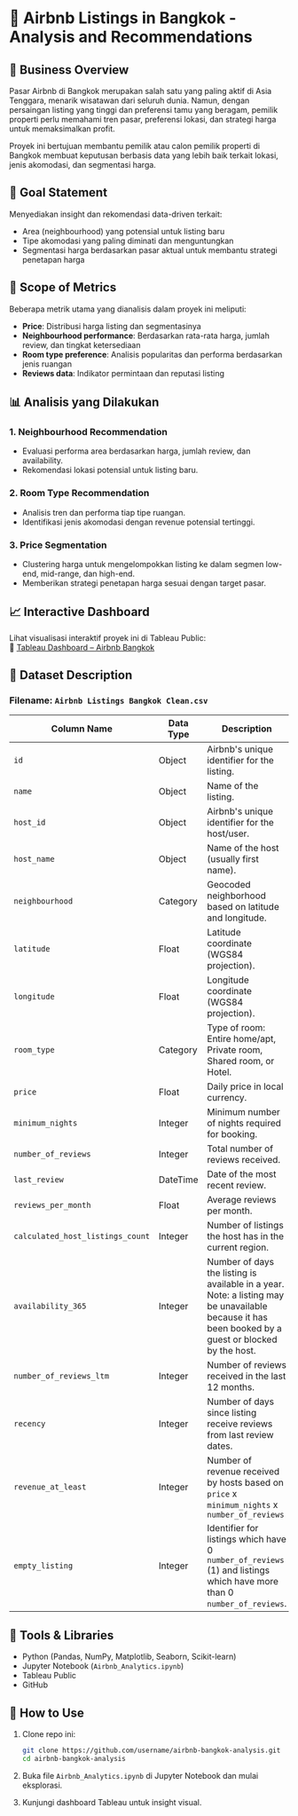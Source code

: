 # 🏡 Airbnb Listings in Bangkok - Analysis and Recommendations

## 📌 Business Overview

Pasar Airbnb di Bangkok merupakan salah satu yang paling aktif di Asia Tenggara, menarik wisatawan dari seluruh dunia. Namun, dengan persaingan listing yang tinggi dan preferensi tamu yang beragam, pemilik properti perlu memahami tren pasar, preferensi lokasi, dan strategi harga untuk memaksimalkan profit.

Proyek ini bertujuan membantu pemilik atau calon pemilik properti di Bangkok membuat keputusan berbasis data yang lebih baik terkait lokasi, jenis akomodasi, dan segmentasi harga.

## 🎯 Goal Statement

Menyediakan insight dan rekomendasi data-driven terkait:

- Area (neighbourhood) yang potensial untuk listing baru
- Tipe akomodasi yang paling diminati dan menguntungkan
- Segmentasi harga berdasarkan pasar aktual untuk membantu strategi penetapan harga

## 📐 Scope of Metrics

Beberapa metrik utama yang dianalisis dalam proyek ini meliputi:

- **Price**: Distribusi harga listing dan segmentasinya
- **Neighbourhood performance**: Berdasarkan rata-rata harga, jumlah review, dan tingkat ketersediaan
- **Room type preference**: Analisis popularitas dan performa berdasarkan jenis ruangan
- **Reviews data**: Indikator permintaan dan reputasi listing

## 📊 Analisis yang Dilakukan

### 1. Neighbourhood Recommendation
- Evaluasi performa area berdasarkan harga, jumlah review, dan availability.
- Rekomendasi lokasi potensial untuk listing baru.

### 2. Room Type Recommendation
- Analisis tren dan performa tiap tipe ruangan.
- Identifikasi jenis akomodasi dengan revenue potensial tertinggi.

### 3. Price Segmentation
- Clustering harga untuk mengelompokkan listing ke dalam segmen low-end, mid-range, dan high-end.
- Memberikan strategi penetapan harga sesuai dengan target pasar.

## 📈 Interactive Dashboard

Lihat visualisasi interaktif proyek ini di Tableau Public:  
🔗 [Tableau Dashboard – Airbnb Bangkok](https://public.tableau.com/app/profile/abednego.andries/viz/Airbnb_Visualization_17442052583890/Aboutus)

## 📁 Dataset Description

### Filename: `Airbnb Listings Bangkok Clean.csv`

| Column Name                   | Data Type  | Description |
|--------------------------------|-----------|-------------|
| `id`                          | Object    | Airbnb's unique identifier for the listing. |
| `name`                        | Object    | Name of the listing. |
| `host_id`                     | Object    | Airbnb's unique identifier for the host/user. |
| `host_name`                   | Object    | Name of the host (usually first name). |
| `neighbourhood`               | Category  | Geocoded neighborhood based on latitude and longitude. |
| `latitude`                    | Float     | Latitude coordinate (WGS84 projection). |
| `longitude`                   | Float     | Longitude coordinate (WGS84 projection). |
| `room_type`                   | Category    | Type of room: Entire home/apt, Private room, Shared room, or Hotel. |
| `price`                       | Float     | Daily price in local currency. |
| `minimum_nights`              | Integer   | Minimum number of nights required for booking. |
| `number_of_reviews`           | Integer   | Total number of reviews received. |
| `last_review`                 | DateTime  | Date of the most recent review. |
| `reviews_per_month`           | Float  | Average reviews per month. |
| `calculated_host_listings_count` | Integer   | Number of listings the host has in the current region. |
| `availability_365`            | Integer   | Number of days the listing is available in a year. Note: a listing may be unavailable because it has been booked by a guest or blocked by the host.|
| `number_of_reviews_ltm`       | Integer   | Number of reviews received in the last 12 months. |
| `recency`       | Integer   | Number of days since listing receive reviews from last review dates. |
| `revenue_at_least`       | Integer   | Number of revenue received by hosts based on `price` x `minimum_nights` x `number_of_reviews` |
| `empty_listing`       | Integer   | Identifier for listings which have 0 `number_of_reviews` (1) and listings which have more than 0 `number_of_reviews`. |

## 🔧 Tools & Libraries

- Python (Pandas, NumPy, Matplotlib, Seaborn, Scikit-learn)
- Jupyter Notebook (`Airbnb_Analytics.ipynb`)
- Tableau Public
- GitHub

## 🚀 How to Use

1. Clone repo ini:
   ```bash
   git clone https://github.com/username/airbnb-bangkok-analysis.git
   cd airbnb-bangkok-analysis
   ```

2. Buka file `Airbnb_Analytics.ipynb` di Jupyter Notebook dan mulai eksplorasi.

3. Kunjungi dashboard Tableau untuk insight visual.
